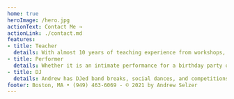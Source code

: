 ```yaml
---
home: true
heroImage: /hero.jpg
actionText: Contact Me →
actionLink: ./contact.md
features:
- title: Teacher
  details: With almost 10 years of teaching experience from workshops, weekly series, and drop in classes, Andrew can address your instructional needs. He is also the business owner and a teacher at of one of Boston's premiere swing dance studios, Boston Lindy Hop.
- title: Performer
  details: Whether it is an intimate performance for a birthday party or the Roaring 20's Lawn Party with hundreds of guests, Andrew is confident performing in a variety of settings. He has the experience and resources to make the your vision for your event a reality.
- title: DJ
  details: Andrew has DJed band breaks, social dances, and competitions at multiple events over the last 10 years. He has DJed band breaks for Jonathan Stout & His Campus Five, Naomi & Her Handsome Devils, The Boilermaker Jazz Band, and many others.
footer: Boston, MA • (949) 463-6069 - © 2021 by Andrew Selzer
---
```

